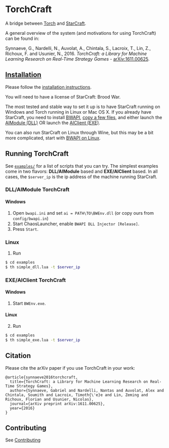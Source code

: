 # TorchCraft

A bridge between [Torch](http://torch.ch/) and [StarCraft](http://us.blizzard.com/en-us/games/sc/).

A general overview of the system (and motivations for using TorchCraft) can be found in:

Synnaeve, G., Nardelli, N., Auvolat, A., Chintala, S., Lacroix, T., Lin, Z.,
Richoux, F. and Usunier, N., 2016. _TorchCraft: a Library for Machine Learning Research
on Real-Time Strategy Games_ - [arXiv:1611.00625](https://arxiv.org/abs/1611.00625).


## [Installation](docs/user/installation.md)

Please follow the [installation instructions](docs/user/installation.md). 

You will need to have a license of StarCraft: Brood War. 

The most tested and stable way to set it up is to have StarCraft running on Windows 
and Torch running in Linux or Mac OS X. If you already have StarCraft, you need to
install [BWAPI](docs/user/installation.md#bwapi),
[copy a few files](docs/user/installation.md#torchcraft-common-prerequisites), 
and either launch the [AIModule (DLL)](docs/user/installation.md#torchcraft-aimodule-dll-for-users) 
OR launch the [AIClient (EXE)](docs/user/installation.md#torchcraft-aiclient-exe-for-users). 

You can also run StarCraft on Linux through Wine, but this may be a bit more 
complicated, start with 
[BWAPI on Linux](https://github.com/TorchCraft/TorchCraft/blob/master/docs/user/bwapi_on_linux.md).


## Running TorchCraft

See [`examples/`](examples/) for a list of scripts that you can try.
The simplest examples come in two flavors: **DLL/AIModule** based and **EXE/AIClient**
based. In all cases, the `$server_ip` is the ip address of the machine running
StarCraft.

### DLL/AIModule TorchCraft

#### Windows

1. Open `bwapi.ini` and set `ai = PATH\TO\BWEnv.dll` (or copy
   ours from `config/bwapi.in`)
2. Start ChaosLauncher, enable `BWAPI DLL Injector [Release]`.
3. Press `Start`.

### Linux

1. Run

```bash
$ cd examples
$ th simple_dll.lua -t $server_ip
```

### EXE/AIClient TorchCraft

#### Windows

1. Start `BWEnv.exe`.

#### Linux

2. Run

```bash
$ cd examples
$ th simple_exe.lua -t $server_ip
```

## Citation

Please cite the arXiv paper if you use TorchCraft in your work:

```
@article{synnaeve2016torchcraft,
  title={TorchCraft: a Library for Machine Learning Research on Real-Time Strategy Games},
  author={Synnaeve, Gabriel and Nardelli, Nantas and Auvolat, Alex and Chintala, Soumith and Lacroix, Timoth{\'e}e and Lin, Zeming and Richoux, Florian and Usunier, Nicolas},
  journal={arXiv preprint arXiv:1611.00625},
  year={2016}
}
```

## Contributing

See [Contributing](CONTRIBUTING.md)
